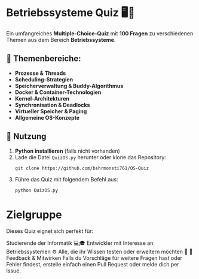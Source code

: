 # Betriebssysteme Quiz 🖥️🧠

Ein umfangreiches **Multiple-Choice-Quiz** mit **100 Fragen** zu verschiedenen Themen aus dem Bereich **Betriebssysteme**.

## 📌 Themenbereiche:
- **Prozesse & Threads**
- **Scheduling-Strategien**
- **Speicherverwaltung & Buddy-Algorithmus**
- **Docker & Container-Technologien**
- **Kernel-Architekturen**
- **Synchronisation & Deadlocks**
- **Virtueller Speicher & Paging**
- **Allgemeine OS-Konzepte**

## 🚀 Nutzung
1. **Python installieren** (falls nicht vorhanden)  
2. Lade die Datei `QuizOS.py` herunter oder klone das Repository:
   ```bash
   git clone https://github.com/bshrmonsti761/OS-Quiz

 3. Führe das Quiz mit folgendem Befehl aus:
    ```bash
    python QuizOS.py

# Zielgruppe
Dieses Quiz eignet sich perfekt für:

Studierende der Informatik 💻🎓
Entwickler mit Interesse an Betriebssystemen ⚙️
Alle, die ihr Wissen testen oder erweitern möchten 🚀
📩 Feedback & Mitwirken
Falls du Vorschläge für weitere Fragen hast oder Fehler findest, erstelle einfach einen Pull Request oder melde dich per Issue.
